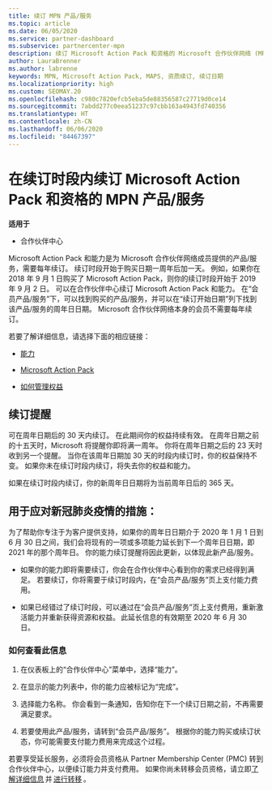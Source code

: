 ```yaml
---
title: 续订 MPN 产品/服务
ms.topic: article
ms.date: 06/05/2020
ms.service: partner-dashboard
ms.subservice: partnercenter-mpn
description: 续订 Microsoft Action Pack 和资格的 Microsoft 合作伙伴网络 (MPN) 产品/服务 - 续订时段开始于购买日期一周年后加一天。
author: LauraBrenner
ms.author: labrenne
keywords: MPN, Microsoft Action Pack, MAPS, 资质续订, 续订日期
ms.localizationpriority: high
ms.custom: SEOMAY.20
ms.openlocfilehash: c980c7820efcb5eba5de88356587c27719d0ce14
ms.sourcegitcommit: 7abdd277c0eea51237c97cbb163a4943fd740356
ms.translationtype: HT
ms.contentlocale: zh-CN
ms.lasthandoff: 06/06/2020
ms.locfileid: "84467397"
---
```

# <a name="renew-your-mpn-offers-for-microsoft-action-pack-and-competencies-during-the-renewal-window"></a>在续订时段内续订 Microsoft Action Pack 和资格的 MPN 产品/服务

**适用于**

- 合作伙伴中心

Microsoft Action Pack 和能力是为 Microsoft 合作伙伴网络成员提供的产品/服务，需要每年续订。 续订时段开始于购买日期一周年后加一天。 例如，如果你在 2018 年 9 月 1 日购买了 Microsoft Action Pack，则你的续订时段开始于 2019 年 9 月 2 日。 可以在合作伙伴中心续订 Microsoft Action Pack 和能力。 在“会员产品/服务”下，可以找到购买的产品/服务，并可以在“续订开始日期”列下找到该产品/服务的周年日日期。 Microsoft 合作伙伴网络本身的会员不需要每年续订。 

若要了解详细信息，请选择下面的相应链接： 

- [能力](learn-about-competencies.md)

- [Microsoft Action Pack](mpn-get-action-pack.md)

- [如何管理权益](manage-your-partner-network-benefits.md)

## <a name="renewal-reminders"></a>续订提醒 

可在周年日期后的 30 天内续订。 在此期间你的权益持续有效。 在周年日期之前的十五天时，Microsoft 将提醒你即将满一周年。 你将在周年日期之后的 23 天时收到另一个提醒。 当你在该周年日期加 30 天的时段内续订时，你的权益保持不变。 如果你未在续订时段内续订，将失去你的权益和能力。

如果在续订时段内续订，你的新周年日日期将为当前周年日后的 365 天。

## <a name="responding-to-covid-19"></a>用于应对新冠肺炎疫情的措施：

为了帮助你专注于为客户提供支持，如果你的周年日日期介于 2020 年 1 月 1 日到 6 月 30 日之间，我们会将现有的一项或多项能力延长到下一个周年日日期，即 2021 年的那个周年日。 你的能力续订提醒将因此更新，以体现此新产品/服务。 

- 如果你的能力即将需要续订，你会在合作伙伴中心看到你的需求已经得到满足。 若要续订，你将需要于续订时段内，在“会员产品/服务”页上支付能力费用。 

- 如果已经错过了续订时段，可以通过在“会员产品/服务”页上支付费用，重新激活能力并重新获得资源和权益。 此延长信息的有效期至 2020 年 6 月 30 日。   

### <a name="how-to-view-this-information"></a>如何查看此信息

1. 在仪表板上的“合作伙伴中心”菜单中，选择“能力”。  

2. 在显示的能力列表中，你的能力应被标记为“完成”。  

3. 选择能力名称。 你会看到一条通知，告知你在下一个续订日期之前，不再需要满足要求。   

4. 若要使用此产品/服务，请转到“会员产品/服务”。 根据你的能力购买或续订状态，你可能需要支付能力费用来完成这个过程。 

若要享受延长服务，必须将会员资格从 Partner Membership Center (PMC) 转到合作伙伴中心，以便续订能力并支付费用。 如果你尚未转移会员资格，请立即[了解详细信息](prepare-pmc-pc-migration.md) 并 [进行转移](https://partners.microsoft.com/partnerprogram/Welcome.aspx) 。  
